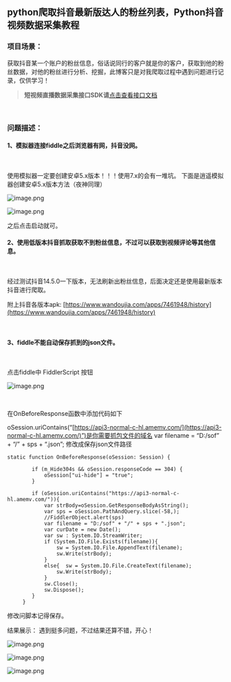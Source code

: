 
## python爬取抖音最新版达人的粉丝列表，Python抖音视频数据采集教程

### 项目场景：

获取抖音某一个账户的粉丝信息，俗话说同行的客户就是你的客户，获取到他的粉丝数据，对他的粉丝进行分析、挖掘，此博客只是对我爬取过程中遇到问题进行记录，仅供学习！
​


>**短视频直播数据采集接口SDK请**[点击查看接口文档](https://docs.qq.com/doc/DU3RKUFVFdVhQbXlR) 


​


### 问题描述：

#### 1、模拟器连接fiddle之后浏览器有网，抖音没网。
​

使用模拟器一定要创建安卓5.x版本！！！使用7.x的会有一堆坑。
下面是逍遥模拟器创建安卓5.x版本方法（夜神同理）
​


![image.png](https://cdn.nlark.com/yuque/0/2021/png/97322/1628727818974-2a7591c9-e917-4111-84a7-673645aaa064.png#clientId=u989e043e-e4d4-4&from=paste&height=296&id=ub9dbb8ac&name=image.png&originHeight=592&originWidth=731&originalType=binary&ratio=1&size=27144&status=done&style=none&taskId=u681c97dc-092e-4429-b2c8-578d28e86ab&width=365.5)
​



![image.png](https://cdn.nlark.com/yuque/0/2021/png/97322/1628727836619-53bde07a-60d0-4991-8402-af4484cb7937.png#clientId=u989e043e-e4d4-4&from=paste&height=386&id=ud174af24&name=image.png&originHeight=772&originWidth=763&originalType=binary&ratio=1&size=207670&status=done&style=none&taskId=ue8893485-dcce-490c-b6ef-29b90d1b07a&width=381.5)



之后点击启动就可。
[
](https://blog.csdn.net/weixin_43485669/article/details/110091956)
​


#### 2、使用低版本抖音抓取获取不到粉丝信息，不过可以获取到视频评论等其他信息。
​

经过测试抖音14.5.0一下版本，无法刷新出粉丝信息，后面决定还是使用最新版本抖音进行爬取。
​

附上抖音各版本apk: [https://www.wandoujia.com/apps/7461948/history](https://www.wandoujia.com/apps/7461948/history)
​

​


#### 3、fiddle不能自动保存抓到的json文件。
​

点击fiddle中 FiddlerScript 按钮
​


![image.png](https://cdn.nlark.com/yuque/0/2021/png/97322/1628727873561-6cf1911b-9e65-43a2-a330-aa519040e2dc.png#clientId=u989e043e-e4d4-4&from=paste&height=60&id=u8999883d&name=image.png&originHeight=120&originWidth=784&originalType=binary&ratio=1&size=15229&status=done&style=none&taskId=udb3cb785-039f-4e80-ba0e-7e1c44c96b2&width=392)



​

在OnBeforeResponse函数中添加代码如下
​

oSession.uriContains(“[https://api3-normal-c-hl.amemv.com/](https://api3-normal-c-hl.amemv.com/)”)是你需要抓包文件的域名
var filename = “D:/sof” + “/” + sps + “.json”; 修改成保存json文件路径
​

```http
static function OnBeforeResponse(oSession: Session) {
       
        if (m_Hide304s && oSession.responseCode == 304) {
            oSession["ui-hide"] = "true";
        }
        
        if (oSession.uriContains("https://api3-normal-c-hl.amemv.com/")){
            var strBody=oSession.GetResponseBodyAsString();
            var sps = oSession.PathAndQuery.slice(-58,);
            //FiddlerObject.alert(sps)
            var filename = "D:/sof" + "/" + sps + ".json";
            var curDate = new Date();   
            var sw : System.IO.StreamWriter;  
            if (System.IO.File.Exists(filename)){  
                sw = System.IO.File.AppendText(filename);  
                sw.Write(strBody); 
            }  
            else{  sw = System.IO.File.CreateText(filename); 
                sw.Write(strBody);
            }  
            sw.Close(); 
            sw.Dispose(); 
        }
     }

```


修改问脚本记得保存。
​

结果展示：
遇到挺多问题，不过结果还算不错，开心！
​


![image.png](https://cdn.nlark.com/yuque/0/2021/png/97322/1628727912388-f05ebc28-f72c-4e0d-a9d7-d2d0585f65d8.png#clientId=u989e043e-e4d4-4&from=paste&height=258&id=u88379c39&name=image.png&originHeight=515&originWidth=840&originalType=binary&ratio=1&size=106883&status=done&style=none&taskId=ue5412895-e68c-4dc1-857e-a5408587592&width=420)




![image.png](https://cdn.nlark.com/yuque/0/2021/png/97322/1628727921823-705e3df6-0084-46b9-9906-ca6b38327ec0.png#clientId=u989e043e-e4d4-4&from=paste&height=14&id=u4313e61c&name=image.png&originHeight=28&originWidth=961&originalType=binary&ratio=1&size=3864&status=done&style=none&taskId=uf00fb5ae-88ff-4fe8-839d-ef3cd50534d&width=480.5)




![image.png](https://cdn.nlark.com/yuque/0/2021/png/97322/1628727931987-e0d3ceaa-5154-467a-b036-541d9e439890.png#clientId=u989e043e-e4d4-4&from=paste&height=405&id=u6aa78520&name=image.png&originHeight=809&originWidth=1037&originalType=binary&ratio=1&size=150098&status=done&style=none&taskId=u3692dd61-92b6-44ec-9d92-1c517e97664&width=518.5)
​


[
](https://blog.csdn.net/weixin_43485669/article/details/114490206)



